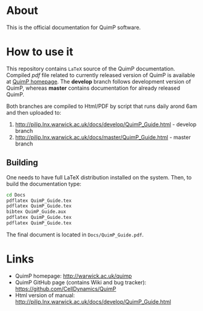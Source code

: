 # About

This is the official documentation for QuimP software.

# How to use it

This repository contains `LaTeX` source of the QuimP documentation. Compiled *pdf* file related to currently released version of QuimP is available at [QuimP homepage](http://warwick.ac.uk/quimp). The **develop** branch follows development version of QuimP, whereas **master** contains documentation for already released QuimP.

Both branches are compiled to Html/PDF by script that runs daily arond 6am and then uploaded to:

1. <http://pilip.lnx.warwick.ac.uk/docs/develop/QuimP_Guide.html> - develop branch
2. <http://pilip.lnx.warwick.ac.uk/docs/master/QuimP_Guide.html> - master branch

## Building

One needs to have full LaTeX distribution installed on the system. Then, to build the documentation type:
```sh
cd Docs
pdflatex QuimP_Guide.tex
pdflatex QuimP_Guide.tex
bibtex QuimP_Guide.aux
pdflatex QuimP_Guide.tex
pdflatex QuimP_Guide.tex
```

The final document is located in `Docs/QuimP_Guide.pdf`.

# Links
- QuimP homepage: <http://warwick.ac.uk/quimp>
- QuimP GitHub page (contains Wiki and bug tracker): <https://github.com/CellDynamics/QuimP>
- Html version of manual: <http://pilip.lnx.warwick.ac.uk/docs/develop/QuimP_Guide.html>
